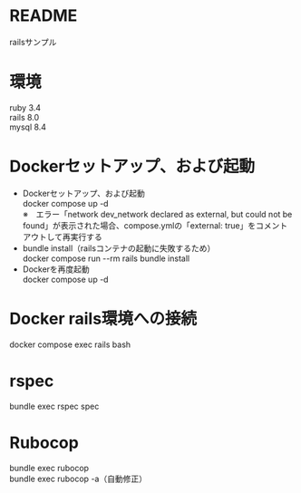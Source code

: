 # README
railsサンプル

# 環境
ruby 3.4<br/>
rails 8.0<br/>
mysql 8.4<br/>

# Dockerセットアップ、および起動
<ul>
<li>Dockerセットアップ、および起動</li>
docker compose up -d<br>
  ※　エラー「network dev_network declared as external, but could not be found」が表示された場合、compose.ymlの「external: true」をコメントアウトして再実行する
<li>bundle install（railsコンテナの起動に失敗するため）</li>
docker compose run --rm rails bundle install
<li>Dockerを再度起動</li>
docker compose up -d
</ul>

# Docker rails環境への接続
docker compose exec rails bash

# rspec
bundle exec rspec spec

# Rubocop
bundle exec rubocop<br/>
bundle exec rubocop -a（自動修正）
